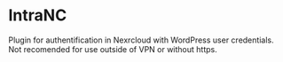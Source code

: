# IntraNC
 Plugin for authentification in Nexrcloud with WordPress user credentials. Not recomended for use outside of VPN or without https.
